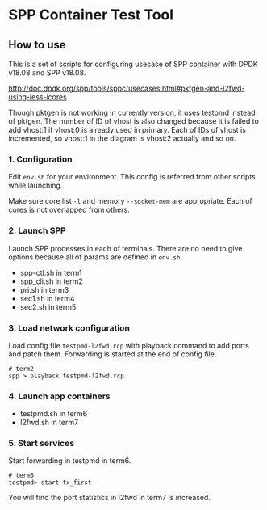 # SPP Container Test Tool

## How to use

This is a set of scripts for configuring usecase of SPP container with
DPDK v18.08 and SPP v18.08.

http://doc.dpdk.org/spp/tools/sppc/usecases.html#pktgen-and-l2fwd-using-less-lcores

Though pktgen is not working in currently version, it uses testpmd instead of pktgen.
The number of ID of vhost is also changed because it is failed to add
vhost:1 if vhost:0 is already used in primary.
Each of IDs of vhost is incremented, so vhost:1 in the diagram is vhost:2 actually and so on.


### 1. Configuration

Edit `env.sh` for your environment. This config is referred from other
scripts while launching.

Make sure core list `-l` and memory `--socket-mem` are appropriate.
Each of cores is not overlapped from others.


### 2. Launch SPP

Launch SPP processes in each of terminals.
There are no need to give options because all of params are defined in `env.sh`.

* spp-ctl.sh in term1
* spp_cli.sh in term2
* pri.sh in term3
* sec1.sh in term4
* sec2.sh in term5


### 3. Load network configuration

Load config file `testpmd-l2fwd.rcp` with playback command to add ports
and patch them.
Forwarding is started at the end of config file.

```
# term2
spp > playback testpmd-l2fwd.rcp
```


### 4. Launch app containers

* testpmd.sh in term6
* l2fwd.sh in term7


### 5. Start services

Start forwarding in testpmd in term6.

```
# term6
testpmd> start tx_first
```

You will find the port statistics in l2fwd in term7 is increased.
